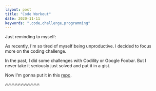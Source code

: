 ```yaml
---
layout: post
title: "Code Workout"
date: 2020-11-11
keywords: ",code,challenge,programming"
---
```


Just reminding to myself:

As recently, I'm so tired of myself being unproductive.
I decided to focus more on the coding challenge.

In the past, I did some challenges with Codility or Google Foobar.
But I never take it seriously just solved and put it in a gist.

Now I'm gonna put it in this [repo](https://github.com/auycro/code-practice).

🔥🔥🔥🔥🔥🔥🔥🔥🔥🔥🔥
